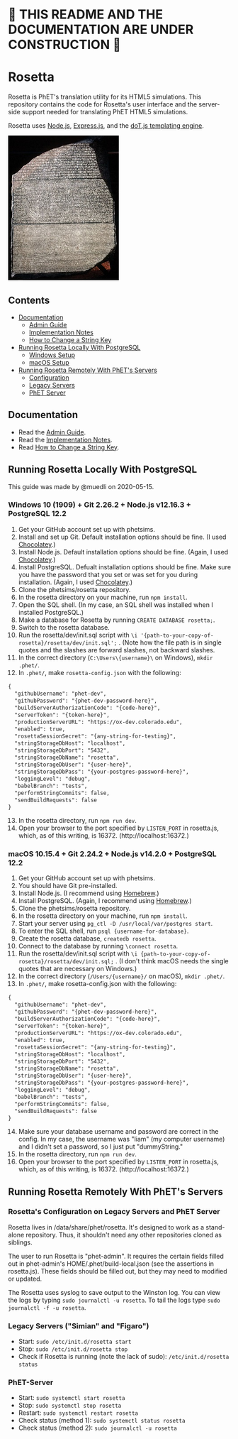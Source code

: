 # :construction: THIS README AND THE DOCUMENTATION ARE UNDER CONSTRUCTION :construction:

# Rosetta

Rosetta is PhET's translation utility for its HTML5 simulations. This repository contains the code for Rosetta's
user interface and the server-side support needed for translating PhET HTML5 simulations.

Rosetta uses [Node.js](https://nodejs.org/en/), [Express.js](https://expressjs.com/), and the [doT.js templating engine](https://olado.github.io/doT/index.html).

![Rosetta Stone](./img/rosetta.jpg)

## Contents

* [Documentation]()
  * [Admin Guide]()
  * [Implementation Notes]()
  * [How to Change a String Key]()
* [Running Rosetta Locally With PostgreSQL]()
  * [Windows Setup]()
  * [macOS Setup]()
* [Running Rosetta Remotely With PhET's Servers]()
  * [Configuration]()
  * [Legacy Servers]()
  * [PhET Server]()

## Documentation

* Read the [Admin Guide]().
* Read the [Implementation Notes]().
* Read [How to Change a String Key]().

## Running Rosetta Locally With PostgreSQL

This guide was made by @muedli on 2020-05-15.

### Windows 10 (1909) + Git 2.26.2 + Node.js v12.16.3 + PostgreSQL 12.2

1. Get your GitHub account set up with phetsims.
2. Install and set up Git. Default installation options should be fine.
  (I used [Chocolatey](https://chocolatey.org/).)
3. Install Node.js. Default installation options should be fine.
  (Again, I used [Chocolatey](https://chocolatey.org/).)
4. Install PostgreSQL. Defualt installation options should be fine. Make sure
  you have the password that you set or was set for you during installation.
  (Again, I used [Chocolatey](https://chocolatey.org/).)
5. Clone the phetsims/rosetta repository.
6. In the rosetta directory on your machine, run `npm install`.
7. Open the SQL shell. (In my case, an SQL shell was installed when I installed PostgreSQL.)
8. Make a database for Rosetta by running `CREATE DATABASE rosetta;`.
9. Switch to the rosetta database.
10. Run the rosetta/dev/init.sql script with `\i '{path-to-your-copy-of-rosetta}/rosetta/dev/init.sql';` .
    (Note how the file path is in single quotes and the slashes are forward slashes, not
    backward slashes.
11. In the correct directory (`C:\Users\{username}\` on Windows), `mkdir .phet/`.
12. In `.phet/`, make `rosetta-config.json` with the following:
```
{
  "githubUsername": "phet-dev",
  "githubPassword": "{phet-dev-password-here}",
  "buildServerAuthorizationCode": "{code-here}",
  "serverToken": "{token-here}",
  "productionServerURL": "https://ox-dev.colorado.edu",
  "enabled": true,
  "rosettaSessionSecret": "{any-string-for-testing}",
  "stringStorageDbHost": "localhost",
  "stringStorageDbPort": "5432",
  "stringStorageDbName": "rosetta",
  "stringStorageDbUser": "{user-here}",
  "stringStorageDbPass": "{your-postgres-password-here}",
  "loggingLevel": "debug",
  "babelBranch": "tests",
  "performStringCommits": false,
  "sendBuildRequests": false
}
```
13. In the rosetta directory, run `npm run dev`.
14. Open your browser to the port specified by `LISTEN_PORT` in rosetta.js, which, as of
    this writing, is 16372. (http://localhost:16372.)

### macOS 10.15.4 + Git 2.24.2 + Node.js v14.2.0 + PostgreSQL 12.2

1. Get your GitHub account set up with phetsims.
2. You should have Git pre-installed.
3. Install Node.js. (I recommend using [Homebrew](https://brew.sh/).)
4. Install PostgreSQL. (Again, I recommend using [Homebrew](https://brew.sh/).)
5. Clone the phetsims/rosetta repository.
6. In the rosetta directory on your machine, run `npm install`.
7. Start your server using `pg_ctl -D /usr/local/var/postgres start`.
8. To enter the SQL shell, run `psql {username-for-database}`.
9. Create the rosetta database, `createdb rosetta`.
10. Connect to the database by running `\connect rosetta`.
11. Run the rosetta/dev/init.sql script with `\i {path-to-your-copy-of-rosetta}/rosetta/dev/init.sql;` .
    (I don't think macOS needs the single quotes that are necessary on Windows.)
12. In the correct directory (`/Users/{username}/` on macOS), `mkdir .phet/`.
13. In `.phet/`, make rosetta-config.json with the following:
```
{
  "githubUsername": "phet-dev",
  "githubPassword": "{phet-dev-password-here}",
  "buildServerAuthorizationCode": "{code-here}",
  "serverToken": "{token-here}",
  "productionServerURL": "https://ox-dev.colorado.edu",
  "enabled": true,
  "rosettaSessionSecret": "{any-string-for-testing}",
  "stringStorageDbHost": "localhost",
  "stringStorageDbPort": "5432",
  "stringStorageDbName": "rosetta",
  "stringStorageDbUser": "{user-here}",
  "stringStorageDbPass": "{your-postgres-password-here}",
  "loggingLevel": "debug",
  "babelBranch": "tests",
  "performStringCommits": false,
  "sendBuildRequests": false
}
```
14. Make sure your database username and password are correct in the config. In my
    case, the username was "liam" (my computer username) and I didn't set a password,
    so I just put "dummyString."
15. In the rosetta directory, run `npm run dev`.
16. Open your browser to the port specified by `LISTEN_PORT` in rosetta.js, which, as of
    this writing, is 16372. (http://localhost:16372.)

## Running Rosetta Remotely With PhET's Servers

### Rosetta's Configuration on Legacy Servers and PhET Server

Rosetta lives in /data/share/phet/rosetta. It's designed to work as a stand-alone repository.
Thus, it shouldn't need any other repositories cloned as siblings.

The user to run Rosetta is "phet-admin". It requires the certain fields filled out in
phet-admin's HOME/.phet/build-local.json (see the assertions in rosetta.js). These fields
should be filled out, but they may need to modified or updated.

The Rosetta uses syslog to save output to the Winston log. You can view the logs by typing
`sudo journalctl -u rosetta`. To tail the logs type `sudo journalctl -f -u rosetta`.

### Legacy Servers ("Simian" and "Figaro") 

* Start: `sudo /etc/init.d/rosetta start`
* Stop: `sudo /etc/init.d/rosetta stop`
* Check if Rosetta is running (note the lack of sudo): `/etc/init.d/rosetta status`

### PhET-Server

* Start: `sudo systemctl start rosetta`
* Stop: `sudo systemctl stop rosetta`
* Restart: `sudo systemctl restart rosetta`
* Check status (method 1): `sudo systemctl status rosetta`
* Check status (method 2): `sudo journalctl -u rosetta`
